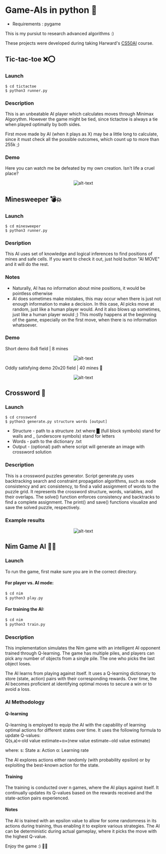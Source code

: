 # Game-AIs in python 🦾
- Requirements : pygame

This is my pursiut to research advanced algorithms :)

These projects were developed during taking Harward's [CS50AI](https://pll.harvard.edu/course/cs50s-introduction-artificial-intelligence-python) course.

## Tic-tac-toe ❌⭕

### Launch
    $ cd tictactoe
    $ python3 runner.py

### Description
This is an unbeatable AI player which calculates moves through Minimax Algorythm.
However the game might be tied, since tictactoe is always a tie when played optimally by both sides.

First move made by AI (when it plays as X) may be a little long to calculate, since it must check all the possible outcomes, which count up to more than 255k ;)

### Demo

Here you can watch me be defeated by my own creation. Isn't life a cruel place?

<p align="center">
<img src="https://github.com/RomanchenkoAS/ai_models/assets/119735427/0c0a40d0-9bdb-49fc-86ef-7a6b8c92e469" alt="alt-text">
</p>

## Minesweeper 💣💥

### Launch
    $ cd minesweeper
    $ python3 runner.py

### Desription
This AI uses set of knowledge and logical inferences to find positions of mines and safe cells. If you want to check it out, just hold button "AI MOVE" and it will do the rest.

### Notes
- Naturally, AI has no information about mine positions, it would be pointless otherwise
- AI does sometimes make mistakes, this may occur when there is just not enough information to make a decision. In this case, AI picks move at random, just like a human player would. And it also blows up sometimes, just like a human player would ;) This mostly happens at the beginning of the game, especially on the first move, when there is no information whatsoever.  

### Demo

Short demo 8x8 field | 8 mines
<p align="center">
<img src="https://github.com/RomanchenkoAS/ai_models/assets/119735427/75a8e069-faf1-42b5-ba0a-7f8a14b91b97" alt="alt-text">
</p>

Oddly satisfying demo 20x20 field | 40 mines 🥴
<p align="center">
<img src="https://github.com/RomanchenkoAS/ai_models/assets/119735427/26af7b90-5f4b-4469-8750-fea1171d55ff" alt="alt-text">
</p>


## Crossword 💬

### Launch
    $ cd crossword
    $ python3 generate.py structure words [output]
    
- Structure - path to a structure .txt where █ (full block symbols) stand for walls and _ (underscore symbols) stand for letters
- Words - path to the dictionary .txt 
- Output - (optional) path where script will generate an image with crossword solution

### Description
This is a crossword puzzles generator. Script generate.py uses backtracking search and constraint propagation algorithms, such as node consistency and arc consistency, to find a valid assignment of words to the puzzle grid. It represents the crossword structure, words, variables, and their overlaps. The solve() function enforces consistency and backtracks to find a complete assignment. The print() and save() functions visualize and save the solved puzzle, respectively.

### Example results    
<p align="center">
<img src="https://github.com/RomanchenkoAS/ai_models/assets/119735427/1201e84c-4b9e-4347-9811-03586d709831" alt="alt-text">
</p>


## Nim Game AI 🎲🤖
### Launch
To run the game, first make sure you are in the correct directory.

#### For player vs. AI mode:

```bash
$ cd nim
$ python3 play.py
```

#### For training the AI:

```bash
$ cd nim
$ python3 train.py
```

### Description
This implementation simulates the Nim game with an intelligent AI opponent trained through Q-learning. The game has multiple piles, and players can pick any number of objects from a single pile. The one who picks the last object loses.

The AI learns from playing against itself. It uses a Q-learning dictionary to store (state, action) pairs with their corresponding rewards. Over time, the AI becomes proficient at identifying optimal moves to secure a win or to avoid a loss.

### AI Methodology
#### Q-learning
Q-learning is employed to equip the AI with the capability of learning optimal actions for different states over time. It uses the following formula to update Q-values:<br>
Q(s,a)←old value estimate+α×(new value estimate−old value estimate)

where:
s: State
a: Action
α: Learning rate

The AI explores actions either randomly (with probability epsilon) or by exploiting the best-known action for the state.

#### Training
The training is conducted over n games, where the AI plays against itself. It continually updates its Q-values based on the rewards received and the state-action pairs experienced.

#### Notes
The AI is trained with an epsilon value to allow for some randomness in its actions during training, thus enabling it to explore various strategies.
The AI can be deterministic during actual gameplay, where it picks the move with the highest Q-value.

Enjoy the game :) 🎲🤖
